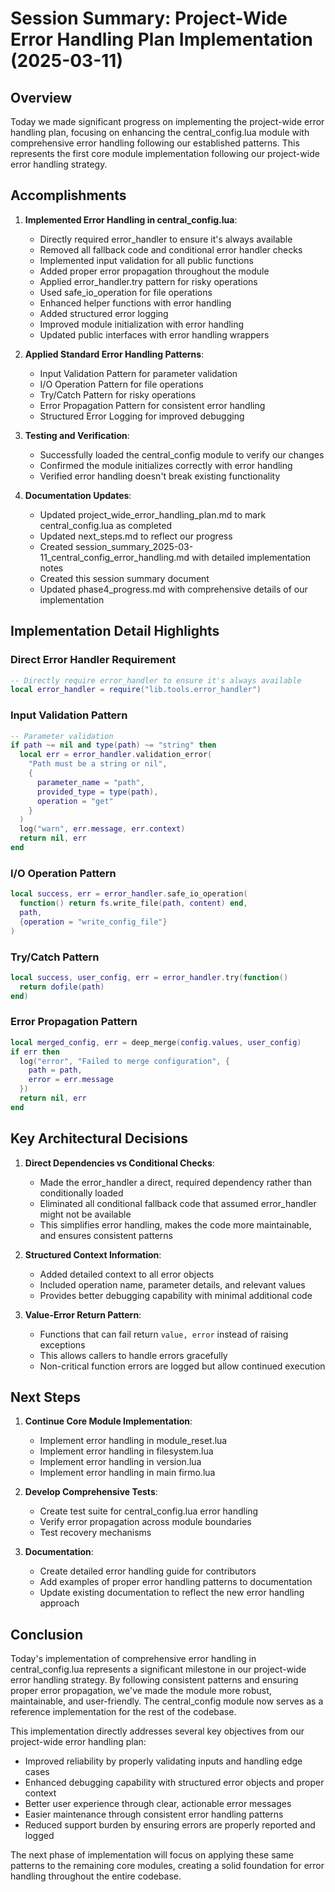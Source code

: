 # Session Summary: Project-Wide Error Handling Plan Implementation (2025-03-11)

## Overview

Today we made significant progress on implementing the project-wide error handling plan, focusing on enhancing the central_config.lua module with comprehensive error handling following our established patterns. This represents the first core module implementation following our project-wide error handling strategy.

## Accomplishments

1. **Implemented Error Handling in central_config.lua**:
   - Directly required error_handler to ensure it's always available
   - Removed all fallback code and conditional error handler checks
   - Implemented input validation for all public functions
   - Added proper error propagation throughout the module
   - Applied error_handler.try pattern for risky operations
   - Used safe_io_operation for file operations
   - Enhanced helper functions with error handling
   - Added structured error logging
   - Improved module initialization with error handling
   - Updated public interfaces with error handling wrappers

2. **Applied Standard Error Handling Patterns**:
   - Input Validation Pattern for parameter validation
   - I/O Operation Pattern for file operations
   - Try/Catch Pattern for risky operations
   - Error Propagation Pattern for consistent error handling
   - Structured Error Logging for improved debugging

3. **Testing and Verification**:
   - Successfully loaded the central_config module to verify our changes
   - Confirmed the module initializes correctly with error handling
   - Verified error handling doesn't break existing functionality

4. **Documentation Updates**:
   - Updated project_wide_error_handling_plan.md to mark central_config.lua as completed
   - Updated next_steps.md to reflect our progress
   - Created session_summary_2025-03-11_central_config_error_handling.md with detailed implementation notes
   - Created this session summary document
   - Updated phase4_progress.md with comprehensive details of our implementation

## Implementation Detail Highlights

### Direct Error Handler Requirement

```lua
-- Directly require error_handler to ensure it's always available
local error_handler = require("lib.tools.error_handler")
```

### Input Validation Pattern

```lua
-- Parameter validation
if path ~= nil and type(path) ~= "string" then
  local err = error_handler.validation_error(
    "Path must be a string or nil",
    {
      parameter_name = "path",
      provided_type = type(path),
      operation = "get"
    }
  )
  log("warn", err.message, err.context)
  return nil, err
end
```

### I/O Operation Pattern

```lua
local success, err = error_handler.safe_io_operation(
  function() return fs.write_file(path, content) end,
  path,
  {operation = "write_config_file"}
)
```

### Try/Catch Pattern

```lua
local success, user_config, err = error_handler.try(function()
  return dofile(path)
end)
```

### Error Propagation Pattern

```lua
local merged_config, err = deep_merge(config.values, user_config)
if err then
  log("error", "Failed to merge configuration", {
    path = path,
    error = err.message
  })
  return nil, err
end
```

## Key Architectural Decisions

1. **Direct Dependencies vs Conditional Checks**:
   - Made the error_handler a direct, required dependency rather than conditionally loaded
   - Eliminated all conditional fallback code that assumed error_handler might not be available
   - This simplifies error handling, makes the code more maintainable, and ensures consistent patterns

2. **Structured Context Information**:
   - Added detailed context to all error objects
   - Included operation name, parameter details, and relevant values
   - Provides better debugging capability with minimal additional code

3. **Value-Error Return Pattern**:
   - Functions that can fail return `value, error` instead of raising exceptions
   - This allows callers to handle errors gracefully
   - Non-critical function errors are logged but allow continued execution

## Next Steps

1. **Continue Core Module Implementation**:
   - Implement error handling in module_reset.lua
   - Implement error handling in filesystem.lua
   - Implement error handling in version.lua
   - Implement error handling in main firmo.lua

2. **Develop Comprehensive Tests**:
   - Create test suite for central_config.lua error handling
   - Verify error propagation across module boundaries
   - Test recovery mechanisms

3. **Documentation**:
   - Create detailed error handling guide for contributors
   - Add examples of proper error handling patterns to documentation
   - Update existing documentation to reflect the new error handling approach

## Conclusion

Today's implementation of comprehensive error handling in central_config.lua represents a significant milestone in our project-wide error handling strategy. By following consistent patterns and ensuring proper error propagation, we've made the module more robust, maintainable, and user-friendly. The central_config module now serves as a reference implementation for the rest of the codebase.

This implementation directly addresses several key objectives from our project-wide error handling plan:
- Improved reliability by properly validating inputs and handling edge cases
- Enhanced debugging capability with structured error objects and proper context
- Better user experience through clear, actionable error messages
- Easier maintenance through consistent error handling patterns
- Reduced support burden by ensuring errors are properly reported and logged

The next phase of implementation will focus on applying these same patterns to the remaining core modules, creating a solid foundation for error handling throughout the entire codebase.